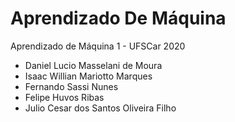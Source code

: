 # Aprendizado De Máquina
Aprendizado de Máquina 1 - UFSCar 2020

- Daniel Lucio Masselani de Moura
- Isaac Willian Mariotto Marques
- Fernando Sassi Nunes
- Felipe Huvos Ribas
- Julio Cesar dos Santos Oliveira Filho 
